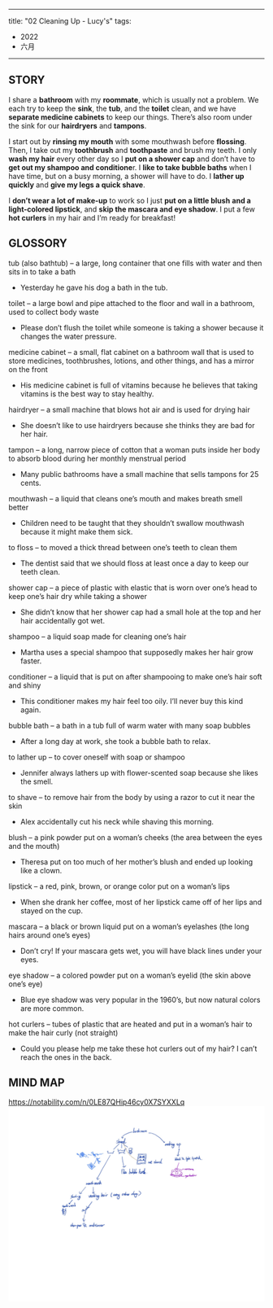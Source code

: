 
---
title: "02 Cleaning Up - Lucy's"
tags:
- 2022
- 六月
---


## STORY
I share a **bathroom** with my **roommate**, which is usually not a problem. We each try to keep the **sink**, the **tub**, and the **toilet** clean, and we have **separate medicine cabinets** to keep our things. There’s also room under the sink for our **hairdryers** and **tampons**. 

I start out by **rinsing my mouth** with some mouthwash before **flossing**. Then, I take out my **toothbrush** and **toothpaste** and brush my teeth. I only **wash my hair** every other day so I **put on a shower cap** and don’t have to **get out my shampoo and conditione**r. I **like to take bubble baths** when I have time, but on a busy morning, a shower will have to do. I **lather up quickly** and **give my legs a quick shave**. 

I **don’t wear a lot of make-up** to work so I just **put on a little blush** **and a light-colored lipstick**, and **skip the mascara and eye shadow**. I put a few **hot curlers** in my hair and I’m ready for breakfast! 

## GLOSSORY
tub (also bathtub) – a large, long container that one fills with water and then sits in to take a bath   
* Yesterday he gave his dog a bath in the tub.   
  
toilet – a large bowl and pipe attached to the floor and wall in a bathroom, used to collect body waste   
* Please don’t flush the toilet while someone is taking a shower because it changes the water pressure.   
  
medicine cabinet – a small, flat cabinet on a bathroom wall that is used to store medicines, toothbrushes, lotions, and other things, and has a mirror on the front   
* His medicine cabinet is full of vitamins because he believes that taking vitamins is the best way to stay healthy.   
  
hairdryer – a small machine that blows hot air and is used for drying hair   
* She doesn’t like to use hairdryers because she thinks they are bad for her hair.   
  
tampon – a long, narrow piece of cotton that a woman puts inside her body to absorb blood during her monthly menstrual period   
* Many public bathrooms have a small machine that sells tampons for 25 cents.   
  
mouthwash – a liquid that cleans one’s mouth and makes breath smell better   
* Children need to be taught that they shouldn’t swallow mouthwash because it might make them sick.   
  
to floss – to moved a thick thread between one’s teeth to clean them   
* The dentist said that we should floss at least once a day to keep our teeth clean.   
  
shower cap – a piece of plastic with elastic that is worn over one’s head to keep one’s hair dry while taking a shower   
* She didn’t know that her shower cap had a small hole at the top and her hair accidentally got wet.   
  
shampoo – a liquid soap made for cleaning one’s hair   
* Martha uses a special shampoo that supposedly makes her hair grow faster.   
  
conditioner – a liquid that is put on after shampooing to make one’s hair soft and shiny   
* This conditioner makes my hair feel too oily. I’ll never buy this kind again.   
  
bubble bath – a bath in a tub full of warm water with many soap bubbles   
* After a long day at work, she took a bubble bath to relax.   
  
to lather up – to cover oneself with soap or shampoo   
* Jennifer always lathers up with flower-scented soap because she likes the smell.   
  
to shave – to remove hair from the body by using a razor to cut it near the skin   
* Alex accidentally cut his neck while shaving this morning.   
  
blush – a pink powder put on a woman’s cheeks (the area between the eyes and the mouth)   
* Theresa put on too much of her mother’s blush and ended up looking like a clown.   
  
lipstick – a red, pink, brown, or orange color put on a woman’s lips   
* When she drank her coffee, most of her lipstick came off of her lips and stayed on the cup.   
  
mascara – a black or brown liquid put on a woman’s eyelashes (the long hairs around one’s eyes)   
* Don’t cry! If your mascara gets wet, you will have black lines under your eyes.   
  
eye shadow – a colored powder put on a woman’s eyelid (the skin above one’s eye)   
* Blue eye shadow was very popular in the 1960’s, but now natural colors are more common.   
  
hot curlers – tubes of plastic that are heated and put in a woman’s hair to make the hair curly (not straight)   
* Could you please help me take these hot curlers out of my hair? I can’t reach the ones in the back.

## MIND MAP

https://notability.com/n/0LE87QHip46cy0X7SYXXLq
![](Pasted%20image%2020220615073514.png)